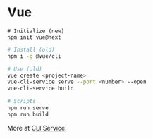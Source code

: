 # Vue

```shell
# Initialize (new)
npm init vue@next
```

```bash
# Install (old)
npm i -g @vue/cli
```

```bash
# Use (old)
vue create <project-name>
vue-cli-service serve --port <number> --open
vue-cli-service build
```

```bash
# Scripts
npm run serve
npm run build
```

More at [CLI Service](https://cli.vuejs.org/guide/cli-service.html#using-the-binary).
